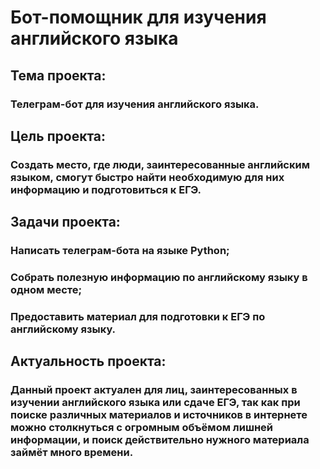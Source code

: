 # Бот-помощник для изучения английского языка
## Тема проекта:
### Телеграм-бот для изучения английского языка.

## Цель проекта:
### Создать место, где люди, заинтересованные английским языком, смогут быстро найти необходимую для них информацию и подготовиться к ЕГЭ.

## Задачи проекта:
### Написать телеграм-бота на языке Python;
### Собрать полезную информацию по английскому языку в одном месте;
### Предоставить материал для подготовки к ЕГЭ по английскому языку.

## Актуальность проекта:
### Данный проект актуален для лиц, заинтересованных в изучении английского языка или сдаче ЕГЭ, так как при поиске различных материалов и источников в интернете можно столкнуться с огромным объёмом лишней информации, и поиск действительно нужного материала займёт много времени.

